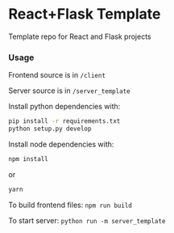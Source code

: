 # React+Flask Template
Template repo for React and Flask projects

### Usage

Frontend source is in `/client`

Server source is in `/server_template`

Install python dependencies with:
```sh
pip install -r requirements.txt
python setup.py develop
```

Install node dependencies with:
```sh
npm install
```
or
```sh
yarn
```

To build frontend files: `npm run build`

To start server: `python run -m server_template`
